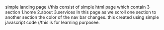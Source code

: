 simple landing page 
//this consist of simple html page which contain 3 section
1.home
2.about
3.services
In this page as we scroll one section  to another section the color of the nav bar changes.
this created using simple javascript code
//this is for learning purposee.
